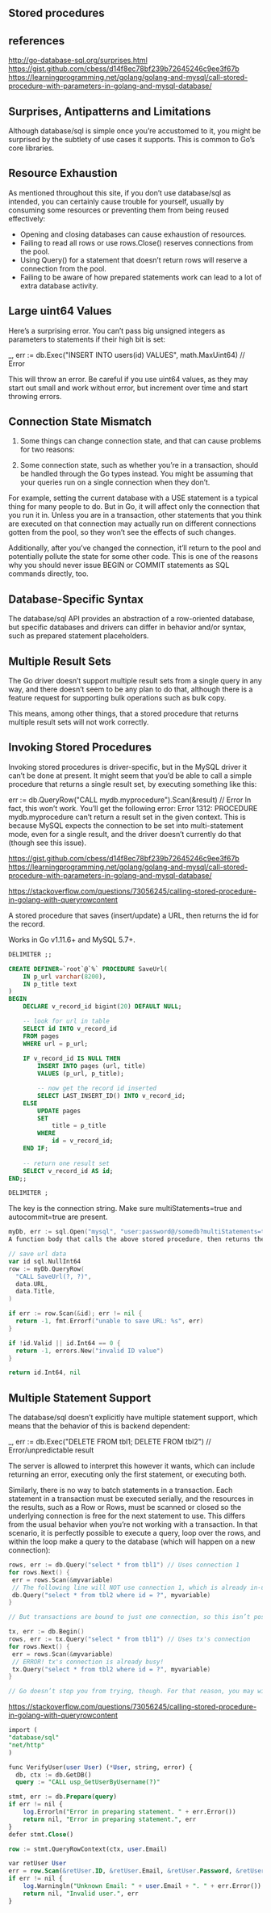 ## Stored procedures

## references

<http://go-database-sql.org/surprises.html>
<https://gist.github.com/cbess/d14f8ec78bf239b72645246c9ee3f67b>
<https://learningprogramming.net/golang/golang-and-mysql/call-stored-procedure-with-parameters-in-golang-and-mysql-database/>

## Surprises, Antipatterns and Limitations

Although database/sql is simple once you’re accustomed to it, you might be surprised by the subtlety of use cases it supports. This is common to Go’s core libraries.

## Resource Exhaustion

As mentioned throughout this site, if you don’t use database/sql as intended, you can certainly cause trouble for yourself, usually by consuming some resources or preventing them from being reused effectively:

- Opening and closing databases can cause exhaustion of resources.
- Failing to read all rows or use rows.Close() reserves connections from the pool.
- Using Query() for a statement that doesn’t return rows will reserve a connection from the pool.
- Failing to be aware of how prepared statements work can lead to a lot of extra database activity.

## Large uint64 Values

Here’s a surprising error. You can’t pass big unsigned integers as parameters to statements if their high bit is set:

_, err := db.Exec("INSERT INTO users(id) VALUES", math.MaxUint64) // Error

This will throw an error. Be careful if you use uint64 values, as they may start out small and work without error, but increment over time and start throwing errors.

## Connection State Mismatch

1. Some things can change connection state, and that can cause problems for two reasons:

2. Some connection state, such as whether you’re in a transaction, should be handled through the Go types instead.
You might be assuming that your queries run on a single connection when they don’t.

For example, setting the current database with a USE statement is a typical thing for many people to do. But in Go, it will affect only the connection that you run it in. Unless you are in a transaction, other statements that you think are executed on that connection may actually run on different connections gotten from the pool, so they won’t see the effects of such changes.

Additionally, after you’ve changed the connection, it’ll return to the pool and potentially pollute the state for some other code. This is one of the reasons why you should never issue BEGIN or COMMIT statements as SQL commands directly, too.

## Database-Specific Syntax

The database/sql API provides an abstraction of a row-oriented database, but specific databases and drivers can differ in behavior and/or syntax, such as prepared statement placeholders.

## Multiple Result Sets

The Go driver doesn’t support multiple result sets from a single query in any way, and there doesn’t seem to be any plan to do that, although there is a feature request for supporting bulk operations such as bulk copy.

This means, among other things, that a stored procedure that returns multiple result sets will not work correctly.

## Invoking Stored Procedures

Invoking stored procedures is driver-specific, but in the MySQL driver it can’t be done at present. It might seem that you’d be able to call a simple procedure that returns a single result set, by executing something like this:

err := db.QueryRow("CALL mydb.myprocedure").Scan(&result) // Error
In fact, this won’t work. You’ll get the following error: Error 1312: PROCEDURE mydb.myprocedure can’t return a result set in the given context. This is because MySQL expects the connection to be set into multi-statement mode, even for a single result, and the driver doesn’t currently do that (though see this issue).

<https://gist.github.com/cbess/d14f8ec78bf239b72645246c9ee3f67b>
<https://learningprogramming.net/golang/golang-and-mysql/call-stored-procedure-with-parameters-in-golang-and-mysql-database/>

<https://stackoverflow.com/questions/73056245/calling-stored-procedure-in-golang-with-queryrowcontent>

A stored procedure that saves (insert/update) a URL, then returns the id for the record.

Works in Go v1.11.6+ and MySQL 5.7+.

```sql
DELIMITER ;;

CREATE DEFINER=`root`@`%` PROCEDURE SaveUrl(
    IN p_url varchar(8200),
    IN p_title text
)
BEGIN
    DECLARE v_record_id bigint(20) DEFAULT NULL;

    -- look for url in table
    SELECT id INTO v_record_id
    FROM pages
    WHERE url = p_url;
    
    IF v_record_id IS NULL THEN
        INSERT INTO pages (url, title)
        VALUES (p_url, p_title);

        -- now get the record id inserted
        SELECT LAST_INSERT_ID() INTO v_record_id;
    ELSE
        UPDATE pages
        SET 
            title = p_title
        WHERE 
            id = v_record_id;
    END IF;
    
    -- return one result set
    SELECT v_record_id AS id;
END;;

DELIMITER ;
```

The key is the connection string. Make sure multiStatements=true and autocommit=true are present.

```go
myDb, err := sql.Open("mysql", "user:password@/somedb?multiStatements=true&autocommit=true")
A function body that calls the above stored procedure, then returns the ID from the stored procedure.

// save url data
var id sql.NullInt64
row := myDb.QueryRow(
  "CALL SaveUrl(?, ?)",
  data.URL,
  data.Title,
)

if err := row.Scan(&id); err != nil {
  return -1, fmt.Errorf("unable to save URL: %s", err)
}

if !id.Valid || id.Int64 == 0 {
  return -1, errors.New("invalid ID value")
}

return id.Int64, nil
```

## Multiple Statement Support

The database/sql doesn’t explicitly have multiple statement support, which means that the behavior of this is backend dependent:

_, err := db.Exec("DELETE FROM tbl1; DELETE FROM tbl2") // Error/unpredictable result

The server is allowed to interpret this however it wants, which can include returning an error, executing only the first statement, or executing both.

Similarly, there is no way to batch statements in a transaction. Each statement in a transaction must be executed serially, and the resources in the results, such as a Row or Rows, must be scanned or closed so the underlying connection is free for the next statement to use. This differs from the usual behavior when you’re not working with a transaction. In that scenario, it is perfectly possible to execute a query, loop over the rows, and within the loop make a query to the database (which will happen on a new connection):

```go
rows, err := db.Query("select * from tbl1") // Uses connection 1
for rows.Next() {
 err = rows.Scan(&myvariable)
 // The following line will NOT use connection 1, which is already in-use
 db.Query("select * from tbl2 where id = ?", myvariable)
}

// But transactions are bound to just one connection, so this isn’t possible with a transaction:

tx, err := db.Begin()
rows, err := tx.Query("select * from tbl1") // Uses tx's connection
for rows.Next() {
 err = rows.Scan(&myvariable)
 // ERROR! tx's connection is already busy!
 tx.Query("select * from tbl2 where id = ?", myvariable)
}

// Go doesn’t stop you from trying, though. For that reason, you may wind up with a corrupted connection if you attempt to perform another statement before the first has released its resources and cleaned up after itself. This also means that each statement in a transaction results in a separate set of network round-trips to the database.
```

<https://stackoverflow.com/questions/73056245/calling-stored-procedure-in-golang-with-queryrowcontent>

```sql
import (
"database/sql"
"net/http"
)

func VerifyUser(user User) (*User, string, error) {
  db, ctx := db.GetDB()
  query := "CALL usp_GetUserByUsername(?)"

stmt, err := db.Prepare(query)
if err != nil {
    log.Errorln("Error in preparing statement. " + err.Error())
    return nil, "Error in preparing statement.", err
}
defer stmt.Close()

row := stmt.QueryRowContext(ctx, user.Email)

var retUser User
err = row.Scan(&retUser.ID, &retUser.Email, &retUser.Password, &retUser.Status)
if err != nil {
    log.Warningln("Unknown Email: " + user.Email + ". " + err.Error())
    return nil, "Invalid user.", err
}

```
